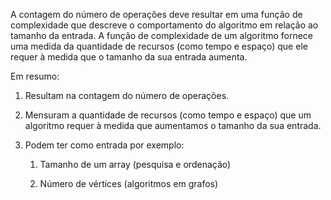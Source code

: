 A contagem do número de operações deve resultar em uma função de complexidade que descreve o comportamento do algoritmo em relação ao tamanho da entrada. A função de complexidade de um algoritmo fornece uma medida da quantidade de recursos (como tempo e espaço) que ele requer à medida que o tamanho da sua entrada aumenta.

Em resumo:
1. Resultam na contagem do número de operações.

2. Mensuram a quantidade de recursos (como tempo e espaço) que um algoritmo requer à medida que aumentamos o tamanho da sua entrada.

3. Podem ter como entrada por exemplo:
	1. Tamanho de um array (pesquisa e ordenação)
	
	2. Número de vértices (algoritmos em grafos)